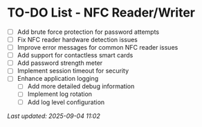 # TO-DO List - NFC Reader/Writer

- [ ] Add brute force protection for password attempts
- [ ] Fix NFC reader hardware detection issues
- [ ] Improve error messages for common NFC reader issues
- [ ] Add support for contactless smart cards
- [ ] Add password strength meter
- [ ] Implement session timeout for security
- [ ] Enhance application logging
  - [ ] Add more detailed debug information
  - [ ] Implement log rotation
  - [ ] Add log level configuration

*Last updated: 2025-09-04 11:02*
